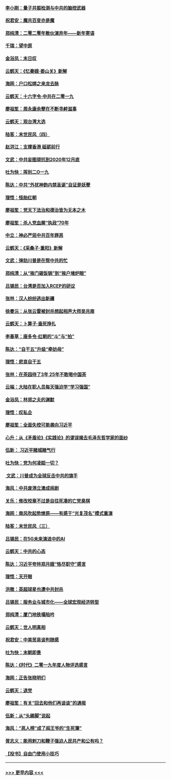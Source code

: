 #### [李小刚：量子共振检测与中共的脑控武器](../pages/nsc993/n11754518.md?t=12301944) 
#### [祝君安：魔共百变亦是魔](../pages/nsc993/n11754469.md?t=12301944) 
#### [郑纯清：二零二零年散伙演弃年——新年寄语](../pages/nsc993/n11754195.md?t=12301944) 
#### [千瑞：望中原](../pages/nsc993/n11754159.md?t=12301944) 
#### [金浴凤：末日叹](../pages/nsc993/n11752359.md?t=12301944) 
#### [云鹤天：《忆秦娥‧娄山关》新解](../pages/nsc993/n11752348.md?t=12301944) 
#### [海网：户口松绑之来龙去脉](../pages/nsc993/n11752328.md?t=12301944) 
#### [云鹤天：十六字令‧中共在二零一九](../pages/nsc993/n11752305.md?t=12301944) 
#### [廖祖笙：周永康余孽在不断寻衅滋事](../pages/nsc993/n11751013.md?t=12301944) 
#### [云鹤天：观台湾大选](../pages/nsc993/n11751007.md?t=12301944) 
#### [陆客：末世民风（四）](../pages/nsc993/n11749203.md?t=12301944) 
#### [赵洪江：支撑香港 砥砺前行](../pages/nsc993/n11748482.md?t=12301944) 
#### [文武：中共妄图顽抗到2020年12月底](../pages/nsc993/n11748446.md?t=12301944) 
#### [吐为快：挥别二O一九](../pages/nsc993/n11748411.md?t=12301944) 
#### [陈达：中共“外扰神韵内禁圣诞”自证是妖孽](../pages/nsc993/n11748226.md?t=12301944) 
#### [理悟：怪胎红朝](../pages/nsc993/n11748206.md?t=12301944) 
#### [廖祖笙：党天下法治和德治皆为无本之木](../pages/nsc993/n11748135.md?t=12301944) 
#### [廖祖笙：杀人党血腥“执政”70年](../pages/nsc993/n11745144.md?t=12301944) 
#### [中立：神必严惩中共百年罪恶](../pages/nsc993/n11744970.md?t=12301944) 
#### [云鹤天：《采桑子‧重阳》新解](../pages/nsc993/n11744948.md?t=12301944) 
#### [文武：弹劾川普是在帮中共的忙](../pages/nsc993/n11744758.md?t=12301944) 
#### [郑纯清：从“挨门砸饭锅”到“挨户堵炉眼”](../pages/nsc993/n11744745.md?t=12301944) 
#### [吕锡民：台湾是否加入RCEP的研议](../pages/nsc993/n11744701.md?t=12301944) 
#### [张林：汉人纷纷逃出新疆](../pages/nsc993/n11743530.md?t=12301944) 
#### [徐曼沅：从张云雷被封杀想起相声大师吴兆南](../pages/nsc993/n11741816.md?t=12301944) 
#### [云鹤天：卜算子‧垂死挣扎](../pages/nsc993/n11739956.md?t=12301944) 
#### [李春草：唐多令‧红朝的“斗”与“拍”](../pages/nsc993/n11739830.md?t=12301944) 
#### [陈达：“自干五”升级“牵妨母”](../pages/nsc993/n11739724.md?t=12301944) 
#### [理悟：悲哀自干五](../pages/nsc993/n11739547.md?t=12301944) 
#### [张林：在茶园待了3年 25年不敢喝中国茶](../pages/nsc993/n11739240.md?t=12301944) 
#### [云端：大陆在职人员每天强迫学“学习强国”](../pages/nsc993/n11738735.md?t=12301944) 
#### [金浴凤：林郑之夫的渊默](../pages/nsc993/n11737735.md?t=12301944) 
#### [理悟：叹私企](../pages/nsc993/n11737715.md?t=12301944) 
#### [廖祖笙：全面失控可能袭向习近平](../pages/nsc993/n11737704.md?t=12301944) 
#### [心升：从《矛盾论》《实践论》的谬误揭去毛泽东哲学家的面纱](../pages/nsc993/n11736962.md?t=12301944) 
#### [伍新： 习近平赌城赌气行](../pages/nsc993/n11736929.md?t=12301944) 
#### [吐为快：党为何凌蹈一切？](../pages/nsc993/n11736915.md?t=12301944) 
#### [ 文武：川普成为全球反击中共的旗手](../pages/nsc993/n11736882.md?t=12301944) 
#### [海风：中共废港立澳成闹剧](../pages/nsc993/n11735857.md?t=12301944) 
#### [关乐：修改校章不过是自往死凑的亡党臭棋](../pages/nsc993/n11735097.md?t=12301944) 
#### [海网：南风吹起势燎原——有感于“光复茂名”模式重演](../pages/nsc993/n11732308.md?t=12301944) 
#### [陆客：末世民风（三）](../pages/nsc993/n11732211.md?t=12301944) 
#### [吕锡民：在5G未来演进中的AI](../pages/nsc993/n11730010.md?t=12301944) 
#### [云鹤天：中共的心态](../pages/nsc993/n11729906.md?t=12301944) 
#### [陈达：习近平夸林郑月娥“恪尽职守”感言](../pages/nsc993/n11729881.md?t=12301944) 
#### [理悟：天开眼](../pages/nsc993/n11729699.md?t=12301944) 
#### [洪微：英超球星也遭中共封杀](../pages/nsc993/n11727243.md?t=12301944) 
#### [吕锡民：服务业与城市化——全球宏观经济转型](../pages/nsc993/n11725845.md?t=12301944) 
#### [郑纯清：厦门地铁塌陷吟](../pages/nsc993/n11725813.md?t=12301944) 
#### [云鹤天：世人明真相](../pages/nsc993/n11725621.md?t=12301944) 
#### [祝君安：中美贸易谈判随感](../pages/nsc993/n11725609.md?t=12301944) 
#### [吐为快：末朝即景](../pages/nsc993/n11723365.md?t=12301944) 
#### [陈达：《时代》二零一九年度人物评选感言](../pages/nsc993/n11723337.md?t=12301944) 
#### [海网：正告张晓明们](../pages/nsc993/n11723228.md?t=12301944) 
#### [云鹤天：退党](../pages/nsc993/n11723056.md?t=12301944) 
#### [廖祖笙：有关“回去和他们再谈谈”的通报](../pages/nsc993/n11722442.md?t=12301944) 
#### [伍新：从“头踢脚”说起](../pages/nsc993/n11722429.md?t=12301944) 
#### [海风：“恶人榜”成了阎王爷的“生死簿”](../pages/nsc993/n11722272.md?t=12301944) 
#### [胥志义：能用剌刀和鞭子强迫人民共产和公有吗？](../pages/nsc993/n11720569.md?t=12301944) 
#### [【投书】自由门使用小技巧](../pages/nsc993/n11720180.md?t=12301944) 

----
#### [ >>> 更早内容 <<< ](../indexes/nsc993-earlier.md)
